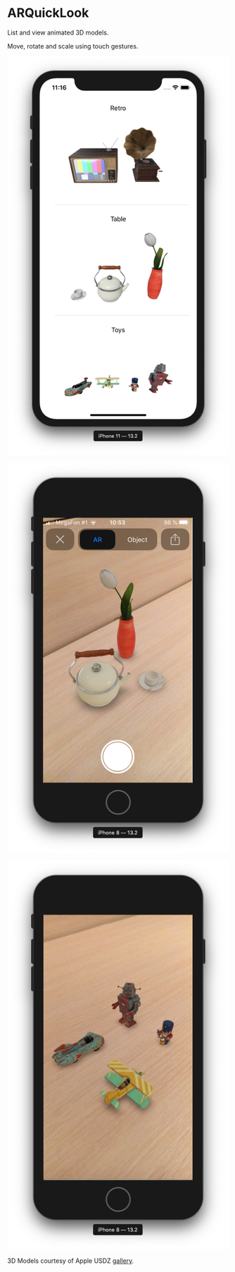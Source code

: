 # ARQuickLook

List and view animated 3D models.

Move, rotate and scale using touch gestures.

![List of models](https://github.com/dbystruev/ARQuickLook/blob/master/ARQuickLook/Resources/Screenshots/1.png?raw=true)

![AR Floor](https://github.com/dbystruev/ARQuickLook/blob/master/ARQuickLook/Resources/Screenshots/2.png?raw=true)

![AR Toys](https://github.com/dbystruev/ARQuickLook/blob/master/ARQuickLook/Resources/Screenshots/3.png?raw=true)

3D Models courtesy of Apple USDZ [gallery](https://developer.apple.com/augmented-reality/quick-look).
